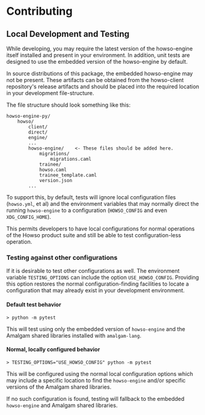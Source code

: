 # Contributing

## Local Development and Testing

While developing, you may require the latest version of the howso-engine itself
installed and present in your environment. In addition, unit tests are designed
to use the embedded version of the howso-engine by default.

In source distributions of this package, the embedded howso-engine may not be
present. These artifacts can be obtained from the howso-client repository's
release artifacts and should be placed into the required location in your
development file-structure.

The file structure should look something like this:

    howso-engine-py/
        howso/
            client/
            direct/
            engine/
            ...
            howso-engine/    <- These files should be added here.
                migrations/
                    migrations.caml
                trainee/
                howso.caml
                trainee_template.caml
                version.json
            ...

To support this, by default, tests will ignore local configuration files
(`howso.yml`, et al) and the environment variables that may normally direct the
running `howso-engine` to a configuration (`HOWSO_CONFIG` and even
`XDG_CONFIG_HOME`).

This permits developers to have local configurations for normal operations of
the Howso product suite and still be able to test configuration-less operation.

### Testing against other configurations

If it is desirable to test other configurations as well. The environment
variable `TESTING_OPTIONS` can include the option `USE_HOWSO_CONFIG`. Providing
this option restores the normal configuration-finding facilities to locate
a configuration that may already exist in your development environment.

#### Default test behavior

    > python -m pytest

This will test using only the embedded version of `howso-engine` and the
Amalgam shared libraries installed with `amalgam-lang`.

#### Normal, locally configured behavior

    > TESTING_OPTIONS="USE_HOWSO_CONFIG" python -m pytest

This will be configured using the normal local configuration options which may
include a specific location to find the `howso-engine` and/or specific
versions of the Amalgam shared libraries.

If no such configuration is found, testing will fallback to the embedded
`howso-engine` and Amalgam shared libraries.
